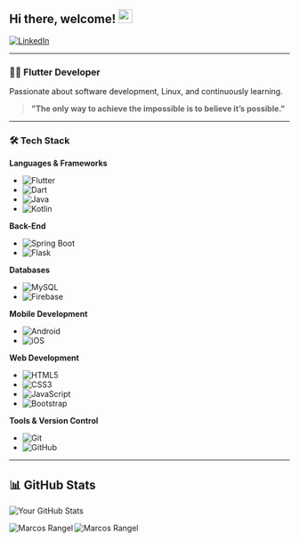 ## Hi there, welcome! <img src="https://media.giphy.com/media/hvRJCLFzcasrR4ia7z/giphy.gif" width="25px">

[![LinkedIn](https://img.shields.io/badge/LinkedIn-0A66C2?style=for-the-badge&logo=linkedin&logoColor=white)](https://www.linkedin.com/in/marcos-fabiano-correia-rangel/)

---

### 👨‍💻 Flutter Developer  
Passionate about software development, Linux, and continuously learning.

> **"The only way to achieve the impossible is to believe it’s possible."**

---

### 🛠 Tech Stack

**Languages & Frameworks**
- ![Flutter](https://img.shields.io/badge/Flutter-%2302569B.svg?style=flat-square&logo=Flutter&logoColor=white)
- ![Dart](https://img.shields.io/badge/Dart-%2302569B.svg?style=flat-square&logo=Dart&logoColor=white)
- ![Java](https://img.shields.io/badge/Java-%23ED8B00.svg?style=flat-square&logo=java&logoColor=white)
- ![Kotlin](https://img.shields.io/badge/Kotlin-%230095D5.svg?style=flat-square&logo=kotlin&logoColor=white)

**Back-End**
- ![Spring Boot](https://img.shields.io/badge/Spring_Boot-%236DB33F.svg?style=flat-square&logo=spring&logoColor=white)
- ![Flask](https://img.shields.io/badge/Flask-%2328A745.svg?style=flat-square&logo=python&logoColor=white)

**Databases**
- ![MySQL](https://img.shields.io/badge/MySQL-%2300f.svg?style=flat-square&logo=mysql&logoColor=white)
- ![Firebase](https://img.shields.io/badge/Firebase-%23ED8B00.svg?style=flat-square&logo=firebase&logoColor=white)

**Mobile Development**
- ![Android](https://img.shields.io/badge/Android-3DDC84?style=flat-square&logo=android&logoColor=white)
- ![iOS](https://img.shields.io/badge/iOS-000000?style=flat-square&logo=ios&logoColor=white)

**Web Development**
- ![HTML5](https://img.shields.io/badge/HTML5-FF4500?style=flat-square&logo=html5&logoColor=white)
- ![CSS3](https://img.shields.io/badge/CSS3-00BFFF?style=flat-square&logo=css3&logoColor=white)
- ![JavaScript](https://img.shields.io/badge/JavaScript-F7DF1E?style=flat-square&logo=javascript&logoColor=black)
- ![Bootstrap](https://img.shields.io/badge/Bootstrap-8A2BE2?style=flat-square&logo=bootstrap&logoColor=white)

**Tools & Version Control**
- ![Git](https://img.shields.io/badge/Git-%23181717.svg?style=flat-square&logo=git&logoColor=white)
- ![GitHub](https://img.shields.io/badge/GitHub-%23181717.svg?style=flat-square&logo=github&logoColor=white)

---

## 📊 GitHub Stats

![Your GitHub Stats](https://github-readme-stats.vercel.app/api?username=correiarangel&show_icons=true&theme=dark&hide=issues&hide_border=true)

<p align="left"><img align="left" src="https://github-readme-stats.vercel.app/api/top-langs?username=correiarangel&show_icons=true&locale=en&layout=compact&theme=radical" alt="Marcos Rangel" /></p>

  
 <p><img align="center" src="https://github-readme-streak-stats.herokuapp.com/?user=correiarangel&theme=radical" alt="Marcos Rangel" /></p>
